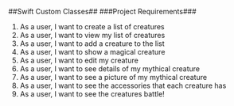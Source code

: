 ##Swift Custom Classes##
###Project Requirements###

1. As a user, I want to create a list of creatures
2. As a user, I want to view my list of creatures
3. As a user, I want to add a creature to the list
4. As a user, I want to show a magical creature
5. As a user, I want to edit my creature
6. As a user, I want to see details of my mythical creature
7. As a user, I want to see a picture of my mythical creature
8. As a user, I want to see the accessories that each creature has
9. As a user, I want to see the creatures battle!
